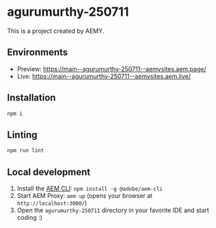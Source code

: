 # agurumurthy-250711

This is a project created by AEMY.

## Environments

- Preview: https://main--agurumurthy-250711--aemysites.aem.page/
- Live: https://main--agurumurthy-250711--aemysites.aem.live/

## Installation

```sh
npm i
```

## Linting

```sh
npm run lint
```

## Local development

1. Install the [AEM CLI](https://github.com/adobe/helix-cli): `npm install -g @adobe/aem-cli`
1. Start AEM Proxy: `aem up` (opens your browser at `http://localhost:3000/`)
1. Open the `agurumurthy-250711` directory in your favorite IDE and start coding :)